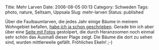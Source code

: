 Title: Mehr Larven
Date: 2006-08-05 00:13
Category: Schweden
Tags: photo, nature, Seltsam, Uppsala
Slug: mehr-larven
Status: published

Über die Faulbaumlarven, die jedes Jahr einige Bäume in meinem
Wohngebiet befallen, [habe ich ja schon
geschrieben](http://www.fiket.de/2006/06/16/die-faulbaumfresser/).
Gerade bin ich aber über eine [Seite mit
Fotos](http://user.it.uu.se/~svens/larverna/normal.html) gestolpert, die
durch Heranzoomen noch einmal sehr schön das Ausmaß dieser Plage zeigt.
Die Bäume die dort zu sehen sind, wurden mittlerweile gefällt.
Fröhliches Ekeln! ;-)

